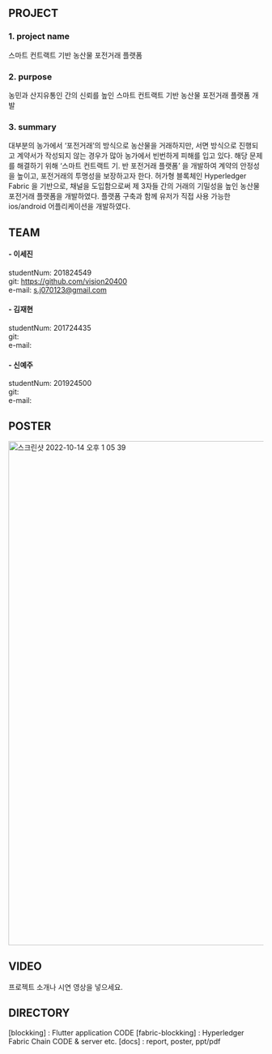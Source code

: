 ## PROJECT
  ### 1. project name
  스마트 컨트랙트 기반 농산물 포전거래 플랫폼 
  ### 2. purpose
  농민과 산지유통인 간의 신뢰를 높인 스마트 컨트랙트 기반 농산물 포전거래 플랫폼 개발
  ### 3. summary
  대부분의 농가에서 ‘포전거래’의 방식으로 농산물을 거래하지만, 서면 방식으로 진행되고 계약서가 작성되지 않는 경우가 많아 농가에서 빈번하게 피해를 입고 있다. 해당 문제를 해결하기 위해 ‘스마트 컨트랙트 기. 반 포전거래 플랫폼’ 을 개발하여 계약의 안정성을 높이고, 포전거래의 투명성을 보장하고자 한다. 허가형 블록체인 Hyperledger Fabric 을 기반으로, 채널을 도입함으로써 제 3자들 간의 거래의 기밀성을 높인 농산물 포전거래 플랫폼을 개발하였다. 플랫폼 구축과 함께 유저가 직접 사용 가능한 ios/android 어플리케이션을 개발하였다.
  
  
## TEAM
  #### - 이세진   
   studentNum: 201824549  
   git: https://github.com/vision20400  
   e-mail: s.j070123@gmail.com  
     
  #### - 김재현  
   studentNum: 201724435  
   git:   
   e-mail:  
     
  #### - 신예주  
   studentNum: 201924500  
   git:  
   e-mail:   
  
  
## POSTER
<img width="995" alt="스크린샷 2022-10-14 오후 1 05 39" src="https://user-images.githubusercontent.com/41162249/195760107-cb141b0a-d3db-4cb6-8bff-2b2beb62a490.png">
  
  
## VIDEO
프로젝트 소개나 시연 영상을 넣으세요.
  
  
## DIRECTORY
   [blockking] : Flutter application CODE
   [fabric-blockking] : Hyperledger Fabric Chain CODE & server etc.
   [docs] : report, poster, ppt/pdf
